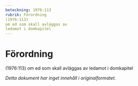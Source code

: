 ```yaml
---
beteckning: 1976:113
rubrik: Förordning
(1976:113)
om ed som skall avläggas av
ledamot i domkapitel
---
```

# Förordning
(1976:113)
om ed som skall avläggas av
ledamot i domkapitel

*Detta dokument har inget innehåll i originalformatet.*